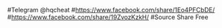 #Telegram @hqcheat
#https://www.facebook.com/share/1Eo4PFCbDE/
#https://www.facebook.com/share/19ZvozKzkH/
#Source Share Free
